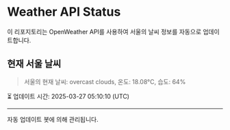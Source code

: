 
# Weather API Status

이 리포지토리는 OpenWeather API를 사용하여 서울의 날씨 정보를 자동으로 업데이트합니다.

## 현재 서울 날씨
> 서울의 현재 날씨: overcast clouds, 온도: 18.08°C, 습도: 64%

⏳ 업데이트 시간: 2025-03-27 05:10:10 (UTC)

---
자동 업데이트 봇에 의해 관리됩니다.

